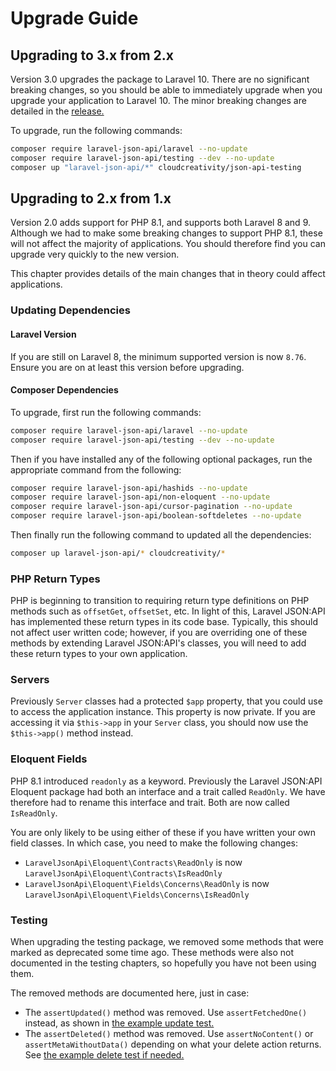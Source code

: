 # Upgrade Guide

## Upgrading to 3.x from 2.x

Version 3.0 upgrades the package to Laravel 10. There are no significant
breaking changes, so you should be able to immediately upgrade when you
upgrade your application to Laravel 10. The minor breaking changes are
detailed in the [release.](https://github.com/laravel-json-api/laravel/releases/tag/v3.0.0)

To upgrade, run the following commands:

```bash
composer require laravel-json-api/laravel --no-update
composer require laravel-json-api/testing --dev --no-update
composer up "laravel-json-api/*" cloudcreativity/json-api-testing
```

## Upgrading to 2.x from 1.x

Version 2.0 adds support for PHP 8.1, and supports both Laravel 8 and 9.
Although we had to make some breaking changes to support PHP 8.1, these will
not affect the majority of applications. You should therefore find you can
upgrade very quickly to the new version.

This chapter provides details of the main changes that in theory could affect
applications.

### Updating Dependencies

#### Laravel Version

If you are still on Laravel 8, the minimum supported version is now `8.76`.
Ensure you are on at least this version before upgrading.

#### Composer Dependencies

To upgrade, first run the following commands:

```bash
composer require laravel-json-api/laravel --no-update
composer require laravel-json-api/testing --dev --no-update
```

Then if you have installed any of the following optional packages, run the
appropriate command from the following:

```bash
composer require laravel-json-api/hashids --no-update
composer require laravel-json-api/non-eloquent --no-update
composer require laravel-json-api/cursor-pagination --no-update
composer require laravel-json-api/boolean-softdeletes --no-update
```

Then finally run the following command to updated all the dependencies:

```bash
composer up laravel-json-api/* cloudcreativity/*
```

### PHP Return Types

PHP is beginning to transition to requiring return type definitions on PHP
methods such as `offsetGet`, `offsetSet`, etc. In light of this, Laravel
JSON:API has implemented these return types in its code base. Typically,
this should not affect user written code; however, if you are overriding one
of these methods by extending Laravel JSON:API's classes, you will need to add
these return types to your own application.

### Servers

Previously `Server` classes had a protected `$app` property, that you could use
to access the application instance. This property is now private. If you are
accessing it via `$this->app` in your `Server` class, you should now use the
`$this->app()` method instead.

### Eloquent Fields

PHP 8.1 introduced `readonly` as a keyword. Previously the Laravel JSON:API
Eloquent package had both an interface and a trait called `ReadOnly`. We have
therefore had to rename this interface and trait. Both are now called
`IsReadOnly`.

You are only likely to be using either of these if you have written your own
field classes. In which case, you need to make the following changes:

- `LaravelJsonApi\Eloquent\Contracts\ReadOnly` is now
  `LaravelJsonApi\Eloquent\Contracts\IsReadOnly`
- `LaravelJsonApi\Eloquent\Fields\Concerns\ReadOnly` is now
  `LaravelJsonApi\Eloquent\Fields\Concerns\IsReadOnly`

### Testing

When upgrading the testing package, we removed some methods that were marked as
deprecated some time ago. These methods were also not documented in the testing
chapters, so hopefully you have not been using them.

The removed methods are documented here, just in case:

- The `assertUpdated()` method was removed. Use `assertFetchedOne()` instead,
  as shown in [the example update test.](../testing/resources.md#update-testing)
- The `assertDeleted()` method was removed. Use `assertNoContent()` or
  `assertMetaWithoutData()` depending on what your delete action returns. See
  [the example delete test if needed.](../testing/resources.md#destroy-aka-delete-testing)
